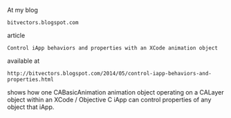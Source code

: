 At my blog

	bitvectors.blogspot.com

article

	Control iApp behaviors and properties with an XCode animation object

available at

	http://bitvectors.blogspot.com/2014/05/control-iapp-behaviors-and-properties.html

shows how one CABasicAnimation animation object operating on a CALayer object within an
XCode / Objective C iApp can control properties of any object that iApp.
